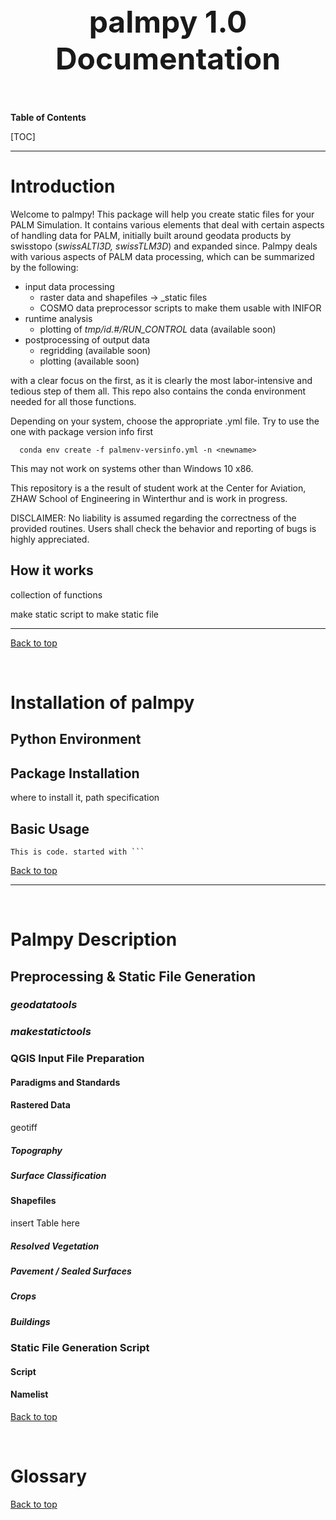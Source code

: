 <header>
    <font size="+4"><b>palmpy 1.0 Documentation</b></font>
</header>



**Table of Contents**

[TOC]

---



# Introduction

Welcome to palmpy! This package will help you create static files for your PALM Simulation. It contains various elements that deal with certain aspects of handling data for PALM, initially built around geodata products by swisstopo (*swissALTI3D, swissTLM3D*) and expanded since. Palmpy deals with various aspects of PALM data processing, which can be summarized by the following:

 

- input data processing
  - raster data and shapefiles -> _static files
  - COSMO data preprocessor scripts to make them usable with INIFOR
- runtime analysis
  - plotting of *tmp/id.#/RUN_CONTROL* data (available soon)
- postprocessing of output data
  - regridding (available soon)
  - plotting (available soon)



with a clear focus on the first, as it is clearly the most labor-intensive and tedious step of them all. This repo also contains the conda environment needed for all those functions.

Depending on your system, choose the appropriate .yml file. Try to use the one with package version info first

```
  conda env create -f palmenv-versinfo.yml -n <newname>
```

This may not work on systems other than Windows 10 x86.

This repository is a the result of student work at the Center for Aviation, ZHAW School of Engineering in Winterthur and is work in progress.

DISCLAIMER: No liability is assumed regarding the correctness of the provided routines. Users shall check the behavior and reporting of bugs is highly appreciated.



## How it works

collection of functions

make static script to make static file







-----



 <a href="#top">Back to top</a>

<br/>

# Installation of palmpy

## Python Environment





## Package Installation

where to install it, path specification



## Basic Usage

```
This is code. started with ```
```









 <a href="#top">Back to top</a>

---



<br/>

# Palmpy Description



## Preprocessing & Static File Generation





### *geodatatools*



### *makestatictools*



### QGIS Input File Preparation



#### Paradigms and Standards





#### Rastered Data

geotiff

##### Topography



##### Surface Classification





#### Shapefiles

insert Table here



##### Resolved Vegetation



##### Pavement / Sealed Surfaces



##### Crops



##### Buildings







### Static File Generation Script



#### Script



#### Namelist

































 <a href="#top">Back to top</a>

<br/>

# Glossary











 <a href="#top">Back to top</a>



